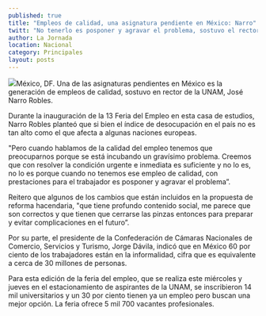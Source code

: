 ```yaml
---
published: true
title: "Empleos de calidad, una asignatura pendiente en México: Narro"
twitt: "No tenerlo es posponer y agravar el problema, sostuvo el rector de la UNAM."
author: La Jornada
location: Nacional
category: Principales
layout: posts
---
```


![](http://i.imgur.com/sC76XcIm.jpg)México, DF. Una de las asignaturas pendientes en México es la generación de empleos de calidad, sostuvo en rector de la UNAM, José Narro Robles.

Durante la inauguración de la 13 Feria del Empleo en esta casa de estudios, Narro Robles planteó que si bien el índice de desocupación en el país no es tan alto como el que afecta a algunas naciones europeas.

"Pero cuando hablamos de la calidad del empleo tenemos que preocuparnos porque se está incubando un gravísimo problema. Creemos que con resolver la condición urgente e inmediata es suficiente y no lo es, no lo es porque cuando no tenemos ese empleo de calidad, con prestaciones para el trabajador es posponer y agravar el problema”.

Reitero que algunos de los cambios que están incluidos en la propuesta de reforma hacendaria, "que tiene profundo contenido social, me parece que son correctos y que tienen que cerrarse las pinzas entonces para preparar y evitar complicaciones en el futuro”.

Por su parte, el presidente de la Confederación de Cámaras Nacionales de Comercio, Servicios y Turismo, Jorge Dávila, indicó que en México 60 por ciento de los trabajadores están en la informalidad, cifra que es equivalente a cerca de 30 millones de personas.

Para esta edición de la feria del empleo, que se realiza este miércoles y jueves en el estacionamiento de aspirantes de la UNAM, se inscribieron 14 mil universitarios y un 30 por ciento tienen ya un empleo pero buscan una mejor opción. La feria ofrece 5 mil 700 vacantes profesionales.
